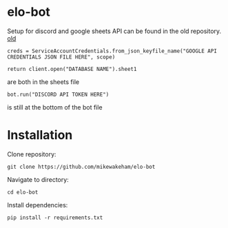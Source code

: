 # elo-bot

Setup for discord and google sheets API can be found in the old repository. [old](https://github.com/mikewakeham/elo-bot-light/tree/main)

```
creds = ServiceAccountCredentials.from_json_keyfile_name("GOOGLE API CREDENTIALS JSON FILE HERE", scope)

return client.open("DATABASE NAME").sheet1 
```
are both in the sheets file

```
bot.run("DISCORD API TOKEN HERE")
```
is still at the bottom of the bot file

# Installation

Clone repository:

```
git clone https://github.com/mikewakeham/elo-bot
```

Navigate to directory:

```
cd elo-bot
```

Install dependencies:

```
pip install -r requirements.txt
```

